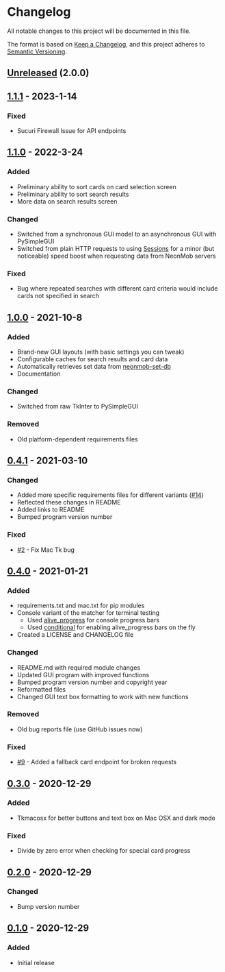 # Changelog
All notable changes to this project will be documented in this file.

The format is based on [Keep a Changelog](https://keepachangelog.com/en/1.0.0/),
and this project adheres to [Semantic Versioning](https://semver.org/spec/v2.0.0.html).

## [Unreleased] (2.0.0)

## [1.1.1] - 2023-1-14
### Fixed
- Sucuri Firewall Issue for API endpoints

## [1.1.0] - 2022-3-24
### Added
- Preliminary ability to sort cards on card selection screen
- Preliminary ability to sort search results
- More data on search results screen

### Changed
- Switched from a synchronous GUI model to an asynchronous GUI with PySimpleGUI
- Switched from plain HTTP requests to using [Sessions](https://docs.python-requests.org/en/latest/user/advanced/#session-objects) for a minor (but noticeable) speed boost when requesting data from NeonMob servers

### Fixed
- Bug where repeated searches with different card criteria would include cards not specified in search

## [1.0.0] - 2021-10-8
### Added
- Brand-new GUI layouts (with basic settings you can tweak)
- Configurable caches for search results and card data
- Automatically retrieves set data from [neonmob-set-db](https://github.com/jojojo8359/neonmob-set-db)
- Documentation

### Changed
- Switched from raw TkInter to PySimpleGUI

### Removed
- Old platform-dependent requirements files

## [0.4.1] - 2021-03-10
### Changed
- Added more specific requirements files for different variants ([#14](https://github.com/jojojo8359/neonmobmatcher/issues/14))
- Reflected these changes in README
- Added links to README
- Bumped program version number

### Fixed
- [#2](https://github.com/jojojo8359/neonmobmatcher/issues/2) - Fix Mac Tk bug

## [0.4.0] - 2021-01-21
### Added
- requirements.txt and mac.txt for pip modules
- Console variant of the matcher for terminal testing
  - Used [alive_progress](https://github.com/rsalmei/alive-progress) for console progress bars
  - Used [conditional](https://github.com/stefanholek/conditional) for enabling alive_progress bars on the fly
- Created a LICENSE and CHANGELOG file

### Changed
- README.md with required module changes
- Updated GUI program with improved functions
- Bumped program version number and copyright year
- Reformatted files
- Changed GUI text box formatting to work with new functions

### Removed
- Old bug reports file (use GitHub issues now)

### Fixed
- [#9](https://github.com/jojojo8359/neonmobmatcher/issues/9) - Added a fallback card endpoint for broken requests

## [0.3.0] - 2020-12-29
### Added
- Tkmacosx for better buttons and text box on Mac OSX and dark mode

### Fixed
- Divide by zero error when checking for special card progress

## [0.2.0] - 2020-12-29
### Changed
- Bump version number

## [0.1.0] - 2020-12-29
### Added
- Initial release



[Unreleased]: https://github.com/jojojo8359/neonmobmatcher/compare/v1.1.1...v2.0.0
[1.1.1]: https://github.com/jojojo8359/neonmobmatcher/compare/v1.1.0...v1.1.1
[1.1.0]: https://github.com/jojojo8359/neonmobmatcher/compare/v1.0.0...v1.1.0
[1.0.0]: https://github.com/jojojo8359/neonmobmatcher/compare/v0.4.1...v1.0.0
[0.4.1]: https://github.com/jojojo8359/neonmobmatcher/compare/v0.4.0...v0.4.1
[0.4.0]: https://github.com/jojojo8359/neonmobmatcher/compare/v0.3...v0.4.0
[0.3.0]: https://github.com/jojojo8359/neonmobmatcher/compare/v0.2...v0.3
[0.2.0]: https://github.com/jojojo8359/neonmobmatcher/compare/v0.1...v0.2
[0.1.0]: https://github.com/jojojo8359/neonmobmatcher/releases/tag/v0.1
